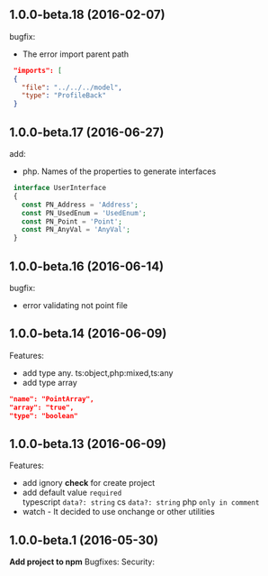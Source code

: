 ## 1.0.0-beta.18 (2016-02-07)

bugfix:
  - The error import parent path
  ```json
   "imports": [
   {
     "file": "../../../model",
     "type": "ProfileBack"
   }
  ```

## 1.0.0-beta.17 (2016-06-27)

add:
  - php. Names of the properties to generate interfaces
  ```php
   interface UserInterface
   {
     const PN_Address = 'Address';
     const PN_UsedEnum = 'UsedEnum';
     const PN_Point = 'Point';
     const PN_AnyVal = 'AnyVal';
   }
  ```  

## 1.0.0-beta.16 (2016-06-14)

bugfix:
  - error validating not point file  

## 1.0.0-beta.14 (2016-06-09)

Features:
  - add type any. ts:object,php:mixed,ts:any
  - add type array
  ```json
  "name": "PointArray",
  "array": "true",
  "type": "boolean"
```

## 1.0.0-beta.13 (2016-06-09)

Features:

  - add ignory __check__ for create project
  - add default value `required`   
     typescript `data?: string`
     cs `data?: string`
     php `only in comment`
  - watch - It decided to use onchange or other utilities 



## 1.0.0-beta.1 (2016-05-30)
**Add project to npm**
Bugfixes:
Security:
